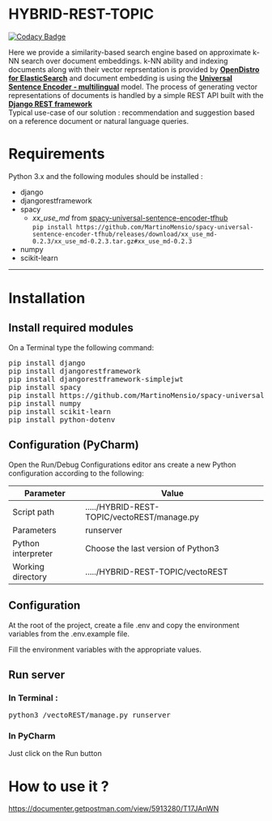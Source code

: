 # HYBRID-REST-TOPIC

[![Codacy Badge](https://api.codacy.com/project/badge/Grade/c22e79c94f3749deaf16c6ed705affe2)](https://app.codacy.com/gh/UBitSandBox/HYBRID-REST-TOPIC?utm_source=github.com&utm_medium=referral&utm_content=UBitSandBox/HYBRID-REST-TOPIC&utm_campaign=Badge_Grade_Dashboard)

Here we provide a similarity-based search engine based on approximate k-NN search over document embeddings. k-NN ability and indexing documents along with their vector reprsentation is provided by [**OpenDistro for ElasticSearch**](https://opendistro.github.io/for-elasticsearch/) and document embedding is using the [**Universal Sentence Encoder - multilingual**](https://tfhub.dev/google/universal-sentence-encoder-multilingual/3) model. 
The process of generating vector representations of documents is handled by a simple REST API built with the [**Django REST framework**](https://www.django-rest-framework.org/)  
Typical use-case of our solution : recommendation and suggestion based on a reference document or natural language queries.


# Requirements
Python 3.x and the following modules should be installed :
- django
- djangorestframework
- spacy
  - *xx_use_md* from [spacy-universal-sentence-encoder-tfhub](https://spacy.io/universe/project/spacy-universal-sentence-encoder)  
`pip install https://github.com/MartinoMensio/spacy-universal-sentence-encoder-tfhub/releases/download/xx_use_md-0.2.3/xx_use_md-0.2.3.tar.gz#xx_use_md-0.2.3`
- numpy
- scikit-learn

---

# Installation

## Install required modules
On a Terminal type the following command:

<pre>
pip install django
pip install djangorestframework
pip install djangorestframework-simplejwt
pip install spacy
pip install https://github.com/MartinoMensio/spacy-universal-sentence-encoder-tfhub/releases/download/xx_use_md-0.2.3/xx_use_md-0.2.3.tar.gz#xx_use_md-0.2.3
pip install numpy
pip install scikit-learn
pip install python-dotenv
</pre>

## Configuration (PyCharm)
Open the Run/Debug Configurations editor ans create a new Python configuration according to the following:

| Parameter          |      Value                                     |
|--------------------|------------------------------------------------|
| Script path        | ...../HYBRID-REST-TOPIC/vectoREST/manage.py    |
| Parameters         | runserver                                      |
| Python interpreter | Choose the last version of Python3             |
| Working directory  | ...../HYBRID-REST-TOPIC/vectoREST              |

## Configuration
At the root of the project, create a file .env and copy the environment variables from the .env.example file.

Fill the environment variables with the appropriate values.

## Run server

### In Terminal : 
<pre>
python3 /vectoREST/manage.py runserver
</pre>

### In PyCharm
Just click on the Run button


# How to use it ?
https://documenter.getpostman.com/view/5913280/T17JAnWN
